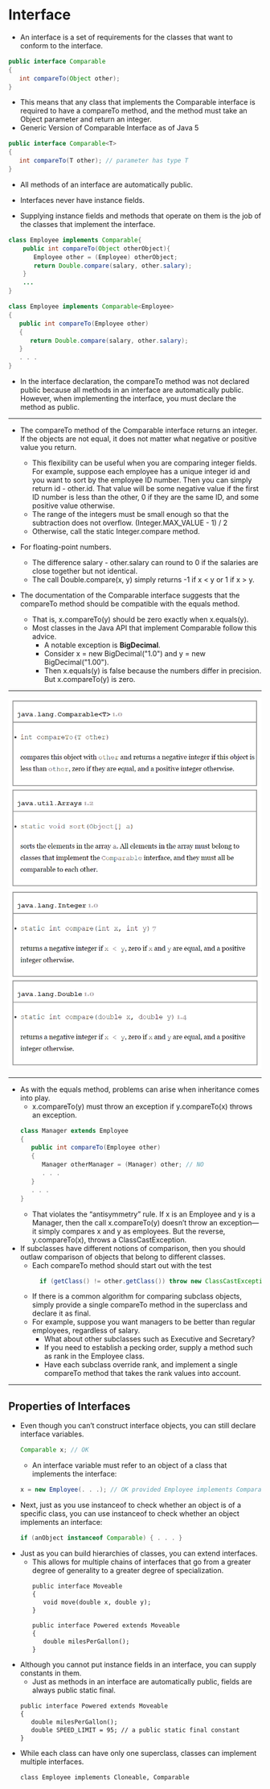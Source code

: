 # Interface

* An interface is a set of requirements for the classes that want to conform to the interface.

```java
public interface Comparable
{
   int compareTo(Object other);
}
```

* This means that any class that implements the Comparable interface is required to have a compareTo method, and the method must take an Object parameter and return an integer.
* Generic Version of Comparable Interface as of Java 5
```java
public interface Comparable<T>
{
   int compareTo(T other); // parameter has type T
}
```

* All methods of an interface are automatically public.
* Interfaces never have instance fields.

* Supplying instance fields and methods that operate on them is the job of the classes that implement the interface.

```java
class Employee implements Comparable{
    public int compareTo(Object otherObject){
       Employee other = (Employee) otherObject;
       return Double.compare(salary, other.salary);
    }
    ...
}
```

```java
class Employee implements Comparable<Employee>
{
   public int compareTo(Employee other)
   {
      return Double.compare(salary, other.salary);
   }
   . . .
}
```

* In the interface declaration, the compareTo method was not declared public because all methods in an interface are automatically public. However, when implementing the interface, you must declare the method as public.

---

* The compareTo method of the Comparable interface returns an integer. If the objects are not equal, it does not matter what negative or positive value you return.
    * This flexibility can be useful when you are comparing integer fields. For example, suppose each employee has a unique integer id and you want to sort by the employee ID number. Then you can simply return id - other.id. That value will be some negative value if the first ID number is less than the other, 0 if they are the same ID, and some positive value otherwise.
    * The range of the integers must be small enough so that the subtraction does not overflow. (Integer.MAX_VALUE - 1) / 2
    * Otherwise, call the static Integer.compare method.
* For floating-point numbers. 
  * The difference salary - other.salary can round to 0 if the salaries are close together but not identical. 
  * The call Double.compare(x, y) simply returns -1 if x < y or 1 if x > y.
  
* The documentation of the Comparable interface suggests that the compareTo method should be compatible with the equals method. 
    * That is, x.compareTo(y) should be zero exactly when x.equals(y).
    * Most classes in the Java API that implement Comparable follow this advice. 
        * A notable exception is **BigDecimal**. 
        * Consider x = new BigDecimal("1.0") and y = new BigDecimal("1.00"). 
        * Then x.equals(y) is false because the numbers differ in precision. But x.compareTo(y) is zero.

---

![](img/1.png)
![](img/2.png)

----

* As with the equals method, problems can arise when inheritance comes into play.
    * x.compareTo(y) must throw an exception if y.compareTo(x) throws an exception.
    ```java
    class Manager extends Employee
    {
       public int compareTo(Employee other)
       {
          Manager otherManager = (Manager) other; // NO
          . . .
       }
       . . .
    }
    ```
    * That violates the “antisymmetry” rule. If x is an Employee and y is a Manager, then the call x.compareTo(y) doesn’t throw an exception—it simply compares x and y as employees. But the reverse, y.compareTo(x), throws a ClassCastException.
* If subclasses have different notions of comparison, then you should outlaw comparison of objects that belong to different classes. 
    * Each compareTo method should start out with the test
       ```java
         if (getClass() != other.getClass()) throw new ClassCastException();
       ```
    * If there is a common algorithm for comparing subclass objects, simply provide a single compareTo method in the superclass and declare it as final.
    * For example, suppose you want managers to be better than regular employees, regardless of salary. 
        * What about other subclasses such as Executive and Secretary? 
        * If you need to establish a pecking order, supply a method such as rank in the Employee class. 
        * Have each subclass override rank, and implement a single compareTo method that takes the rank values into account.
    
---

## Properties of Interfaces

* Even though you can’t construct interface objects, you can still declare interface variables.
    ```java
    Comparable x; // OK
    ```
    * An interface variable must refer to an object of a class that implements the interface:
    ```java
    x = new Employee(. . .); // OK provided Employee implements Comparable
    ```
* Next, just as you use instanceof to check whether an object is of a specific class, you can use instanceof to check whether an object implements an interface:
    ```java
    if (anObject instanceof Comparable) { . . . }
    ```
* Just as you can build hierarchies of classes, you can extend interfaces. 
    * This allows for multiple chains of interfaces that go from a greater degree of generality to a greater degree of specialization.
        ```
        public interface Moveable
        {
           void move(double x, double y);
        }
        ```
        ```
        public interface Powered extends Moveable
        {
           double milesPerGallon();
        }
        ```
* Although you cannot put instance fields in an interface, you can supply constants in them.
    * Just as methods in an interface are automatically public, fields are always public static final.
    ```
    public interface Powered extends Moveable
    {
       double milesPerGallon();
       double SPEED_LIMIT = 95; // a public static final constant
    }
    ```
* While each class can have only one superclass, classes can implement multiple interfaces. 
    ```
    class Employee implements Cloneable, Comparable
    ```
    
